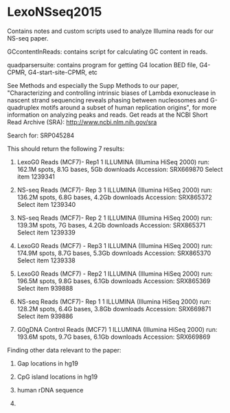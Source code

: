 # LexoNSseq2015
Contains notes and custom scripts used to analyze Illumina reads for our NS-seq paper.


GCcontentInReads: contains script for calculating GC content in reads.

quadparsersuite: contains program for getting G4 location BED file, G4-CPMR, G4-start-site-CPMR, etc


See Methods and especially the Supp Methods to our paper, "Characterizing and controlling intrinsic biases of Lambda exonuclease in nascent strand sequencing reveals phasing between nucleosomes and G-quadruplex motifs around a subset of human replication origins", for more information on analyzing peaks and reads.
Get reads at the NCBI Short Read Archive (SRA): http://www.ncbi.nlm.nih.gov/sra

Search for: SRP045284

This should return the following 7 results:

1. LexoG0 Reads (MCF7)- Rep1
1 ILLUMINA (Illumina HiSeq 2000) run: 162.1M spots, 8.1G bases, 5Gb downloads
Accession: SRX669870
Select item 1239341

2. NS-seq Reads (MCF7)- Rep 3
1 ILLUMINA (Illumina HiSeq 2000) run: 136.2M spots, 6.8G bases, 4.2Gb downloads
Accession: SRX865372
Select item 1239340

3. NS-seq Reads (MCF7)- Rep 2
1 ILLUMINA (Illumina HiSeq 2000) run: 139.3M spots, 7G bases, 4.2Gb downloads
Accession: SRX865371
Select item 1239339

4. LexoG0 Reads (MCF7) - Rep3
1 ILLUMINA (Illumina HiSeq 2000) run: 174.9M spots, 8.7G bases, 5.3Gb downloads
Accession: SRX865370
Select item 1239338

5. LexoG0 Reads (MCF7) - Rep2
1 ILLUMINA (Illumina HiSeq 2000) run: 196.5M spots, 9.8G bases, 6.1Gb downloads
Accession: SRX865369
Select item 939888

6. NS-seq Reads (MCF7)- Rep 1
1 ILLUMINA (Illumina HiSeq 2000) run: 128.2M spots, 6.4G bases, 3.8Gb downloads
Accession: SRX669871
Select item 939886

7. G0gDNA Control Reads (MCF7)
1 ILLUMINA (Illumina HiSeq 2000) run: 193.6M spots, 9.7G bases, 6.1Gb downloads
Accession: SRX669869



Finding other data relevant to the paper:
1. Gap locations in hg19

2. CpG island locations in hg19

3. human rDNA sequence

4. 
